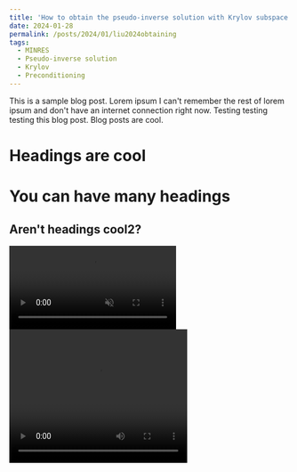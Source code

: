 ```yaml
---
title: 'How to obtain the pseudo-inverse solution with Krylov subspace methods'
date: 2024-01-28
permalink: /posts/2024/01/liu2024obtaining
tags:
  - MINRES
  - Pseudo-inverse solution
  - Krylov
  - Preconditioning
---
```


This is a sample blog post. Lorem ipsum I can't remember the rest of lorem ipsum and don't have an internet connection right now. Testing testing testing this blog post. Blog posts are cool.

Headings are cool
======

You can have many headings
======

Aren't headings cool2?
------
<video autoplay loop muted playsinline>
  <source src="https://github.com/yangliu-op/yangliu-op.github.io/tree/master/videos/curlcurl_all.mp4" type="video/mp4">
</video>

<video width="320" height="240">
  <source src="https://github.com/yangliu-op/yangliu-op.github.io/tree/master/videos/curlcurl_all.mp4" type="video/mp4">
</video>
